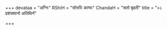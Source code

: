 +++
devataa = "अग्निः"
RShiH = "सोभरिः काण्वः"
ChandaH = "सतो बृहती"
title = "०८ प्रशंसमानो अतिथिर्न"

+++

